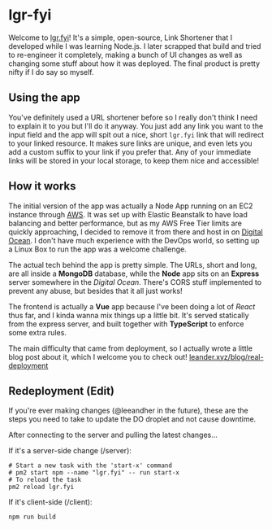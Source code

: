 # lgr-fyi

Welcome to [lgr.fyi](https://lgr.fyi)! It's a simple, open-source, Link Shortener that I developed while I was learning Node.js. I later scrapped that build and tried to re-engineer it completely, making a bunch of UI changes as well as changing some stuff about how it was deployed. The final product is pretty nifty if I do say so myself. 

## Using the app

You've definitely used a URL shortener before so I really don't think I need to explain it to you but I'll do it anyway. You just add any link you want to the input field and the app will spit out a nice, short `lgr.fyi` link that will redirect to your linked resource. It makes sure links are unique, and even lets you add a custom suffix to your link if you prefer that. Any of your immediate links will be stored in your local storage, to keep them nice and accessible!

## How it works

The initial version of the app was actually a Node App running on an EC2 instance through [AWS](https://aws.amazon.com/). It was set up with Elastic Beanstalk to have load balancing and better performance, but as my AWS Free Tier limits are quickly approaching, I decided to remove it from there and host in on [Digital Ocean](https://www.digitalocean.com/). I don't have much experience with the DevOps world, so setting up a Linux Box to run the app was a welcome challenge. 

The actual tech behind the app is pretty simple. The URLs, short and long, are all inside a **MongoDB** database, while the **Node** app sits on an **Express** server somewhere in the _Digital Ocean_. There's CORS stuff implemented to prevent any abuse, but besides that it all just works!

The frontend is actually a **Vue** app because I've been doing a lot of _React_ thus far, and I kinda wanna mix things up a little bit. It's served statically from the express server, and built together with **TypeScript** to enforce some extra rules. 

The main difficulty that came from deployment, so I actually wrote a little blog post about it, which I welcome you to check out! [leander.xyz/blog/real-deployment](https://leander.xyz/blog/real-deployment)


## Redeployment (Edit)

If you're ever making changes (@leeandher in the future), these are the steps you need to take to update the DO droplet and not cause downtime.

After connecting to the server and pulling the latest changes...

If it's a server-side change (/server):
```shell
# Start a new task with the 'start-x' command
# pm2 start npm --name "lgr.fyi" -- run start-x
# To reload the task
pm2 reload lgr.fyi
``` 
If it's client-side (/client):
```shell
npm run build
```
